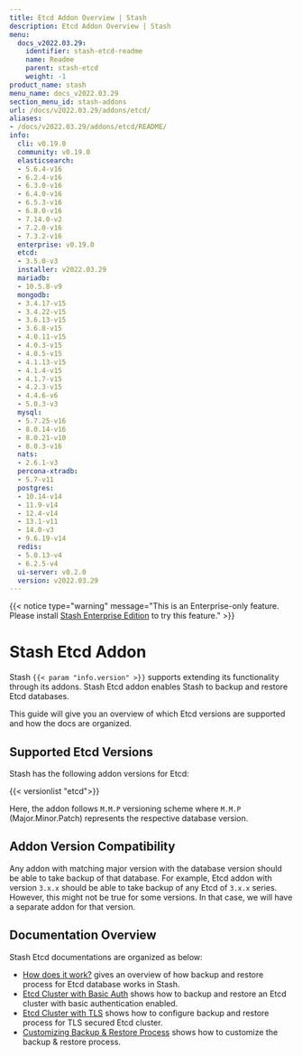 ```yaml
---
title: Etcd Addon Overview | Stash
description: Etcd Addon Overview | Stash
menu:
  docs_v2022.03.29:
    identifier: stash-etcd-readme
    name: Readme
    parent: stash-etcd
    weight: -1
product_name: stash
menu_name: docs_v2022.03.29
section_menu_id: stash-addons
url: /docs/v2022.03.29/addons/etcd/
aliases:
- /docs/v2022.03.29/addons/etcd/README/
info:
  cli: v0.19.0
  community: v0.19.0
  elasticsearch:
  - 5.6.4-v16
  - 6.2.4-v16
  - 6.3.0-v16
  - 6.4.0-v16
  - 6.5.3-v16
  - 6.8.0-v16
  - 7.14.0-v2
  - 7.2.0-v16
  - 7.3.2-v16
  enterprise: v0.19.0
  etcd:
  - 3.5.0-v3
  installer: v2022.03.29
  mariadb:
  - 10.5.8-v9
  mongodb:
  - 3.4.17-v15
  - 3.4.22-v15
  - 3.6.13-v15
  - 3.6.8-v15
  - 4.0.11-v15
  - 4.0.3-v15
  - 4.0.5-v15
  - 4.1.13-v15
  - 4.1.4-v15
  - 4.1.7-v15
  - 4.2.3-v15
  - 4.4.6-v6
  - 5.0.3-v3
  mysql:
  - 5.7.25-v16
  - 8.0.14-v16
  - 8.0.21-v10
  - 8.0.3-v16
  nats:
  - 2.6.1-v3
  percona-xtradb:
  - 5.7-v11
  postgres:
  - 10.14-v14
  - 11.9-v14
  - 12.4-v14
  - 13.1-v11
  - 14.0-v3
  - 9.6.19-v14
  redis:
  - 5.0.13-v4
  - 6.2.5-v4
  ui-server: v0.2.0
  version: v2022.03.29
---
```


{{< notice type="warning" message="This is an Enterprise-only feature. Please install [Stash Enterprise Edition](/docs/v2022.03.29/setup/install/enterprise) to try this feature." >}}

# Stash Etcd Addon

Stash `{{< param "info.version" >}}` supports extending its functionality through its addons. Stash Etcd addon enables Stash to backup and restore Etcd databases.

This guide will give you an overview of which Etcd versions are supported and how the docs are organized.

## Supported Etcd Versions

Stash has the following addon versions for Etcd:

{{< versionlist "etcd">}}

Here, the addon follows `M.M.P` versioning scheme where `M.M.P` (Major.Minor.Patch) represents the respective database version.

## Addon Version Compatibility

Any addon with matching major version with the database version should be able to take backup of that database. For example, Etcd addon with version `3.x.x` should be able to take backup of any Etcd of `3.x.x` series. However, this might not be true for some versions. In that case, we will have a separate addon for that version.

## Documentation Overview

Stash Etcd documentations are organized as below:

- [How does it work?](/docs/v2022.03.29/addons/etcd/overview/) gives an overview of how backup and restore process for Etcd database works in Stash.
- [Etcd Cluster with Basic Auth](/docs/v2022.03.29/addons/etcd/basic-auth/) shows how to backup and restore an Etcd cluster with basic authentication enabled.
- [Etcd Cluster with TLS](/docs/v2022.03.29/addons/etcd/tls/) shows how to configure backup and restore process for TLS secured Etcd cluster.
- [Customizing Backup & Restore Process](/docs/v2022.03.29/addons/etcd/customization/) shows how to customize the backup & restore process.

